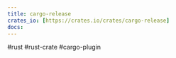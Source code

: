 ```yaml
---
title: cargo-release
crates_io: [https://crates.io/crates/cargo-release]
docs:
---
```

#rust #rust-crate #cargo-plugin

